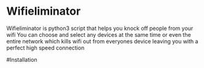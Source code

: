 # Wifieliminator
Wifieliminator is python3 script that helps you knock off people from your wifi
You can choose and select any devices at the same time or even the entire network which kills wifi out from everyones device leaving you with a perfect high speed connection

#Installation

